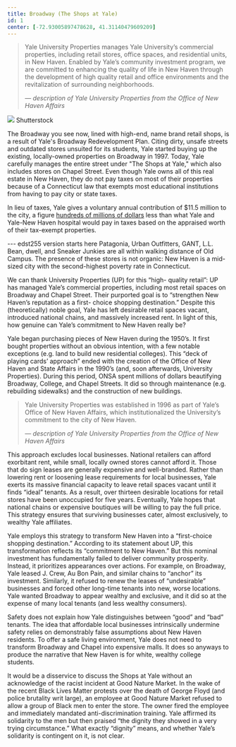 ```yaml
---
title: Broadway (The Shops at Yale)
id: 1
center: [-72.93005897478628, 41.31140479609209]
---
```


> Yale University Properties manages Yale University’s commercial
> properties, including retail stores, office spaces, and residential
> units, in New Haven. Enabled by Yale’s community investment program,
> we are committed to enhancing the quality of life in New Haven
> through the development of high quality retail and office
> environments and the revitalization of surrounding neighborhoods.
>
> &mdash; <cite> description of Yale University Properties from the
> Office of New Haven Affairs </cite>

<div class="container">
  <img src="/images/broadway.jpg"/>
  <span class="image-credit">Shutterstock</span>
</div>

The Broadway you see now, lined with high-end, name brand retail
shops, is a result of Yale's Broadway Redevelopment Plan. Citing
dirty, unsafe streets and outdated stores unsuited for its students,
Yale started buying up the existing, locally-owned properties on
Broadway in 1997. Today, Yale carefully manages the entire street
under "The Shops at Yale," which also includes stores on Chapel
Street. Even though Yale owns all of this real estate in New Haven,
they do not pay taxes on most of their properties because of a
Connecticut law that exempts most educational institutions from having
to pay city or state taxes.

In lieu of taxes, Yale gives a voluntary annual contribution of $11.5
million to the city, a figure
[hundreds of millions of dollars](https://www.newhavenindependent.org/index.php/archives/entry/elicker_gov/)
less than what Yale and Yale-New Haven hospital would pay in taxes
based on the appraised worth of their tax-exempt properties.

--- edst255 version starts here Patagonia, Urban Outfitters, GANT,
L.L. Bean, dwell, and Sneaker Junkies are all within walking distance
of Old Campus. The presence of these stores is not organic: New Haven
is a mid-sized city with the second-highest poverty rate in
Connecticut.

We can thank University Properties (UP) for this “high- quality
retail”: UP has managed Yale’s commercial properties, including most
retail spaces on Broadway and Chapel Street. Their purported goal is
to “strengthen New Haven’s reputation as a first- choice shopping
destination.” Despite this (theoretically) noble goal, Yale has left
desirable retail spaces vacant, introduced national chains, and
massively increased rent. In light of this, how genuine can Yale’s
commitment to New Haven really be?

Yale began purchasing pieces of New Haven during the 1950’s. It first
bought properties without an obvious intention, with a few notable
exceptions (e.g. land to build new residential colleges). This “deck
of playing cards’ approach” ended with the creation of the Office of
New Haven and State Affairs in the 1990’s (and, soon afterwards,
University Properties). During this period, ONSA spent millions of
dollars beautifying Broadway, College, and Chapel Streets. It did so
through maintenance (e.g. rebuilding sidewalks) and the construction
of new buildings.

> Yale University Properties was established in 1996 as part of Yale’s
> Office of New Haven Affairs, which institutionalized the University’s
> commitment to the city of New Haven.
>
> &mdash; <cite> description of Yale University Properties from the
> Office of New Haven Affairs </cite>

This approach excludes local businesses. National retailers can afford
exorbitant rent, while small, locally owned stores cannot afford it.
Those that do sign leases are generally expensive and well-branded.
Rather than lowering rent or loosening lease requirements for local
businesses, Yale exerts its massive financial capacity to leave retail
spaces vacant until it finds “ideal” tenants. As a result, over
thirteen desirable locations for retail stores have been unoccupied
for five years. Eventually, Yale hopes that national chains or
expensive boutiques will be willing to pay the full price. This
strategy ensures that surviving businesses cater, almost exclusively,
to wealthy Yale affiliates.

Yale employs this strategy to transform New Haven into a “first-choice
shopping destination.” According to its statement about UP, this
transformation reflects its “commitment to New Haven.” But this
nominal investment has fundamentally failed to deliver community
prosperity. Instead, it prioritizes appearances over actions. For
example, on Broadway, Yale leased J. Crew, Au Bon Pain, and similar
chains to “anchor” its investment. Similarly, it refused to renew the
leases of “undesirable” businesses and forced other long-time tenants
into new, worse locations. Yale wanted Broadway to appear wealthy and
exclusive, and it did so at the expense of many local tenants (and
less wealthy consumers).

Safety does not explain how Yale distinguishes between “good” and
“bad” tenants. The idea that affordable local businesses intrinsically
undermine safety relies on demonstrably false assumptions about New
Haven residents. To offer a safe living environment, Yale does not
need to transform Broadway and Chapel into expensive malls. It does so
anyways to produce the narrative that New Haven is for white, wealthy
college students.

It would be a disservice to discuss the Shops at Yale without an
acknowledge of the racist incident at Good Nature Market. In the wake
of the recent Black Lives Matter protests over the death of George
Floyd (and police brutality writ large), an employee at Good Nature
Market refused to allow a group of Black men to enter the store. The
owner fired the employee and immediately mandated anti-discrimination
training. Yale affirmed its solidarity to the men but then praised
“the dignity they showed in a very trying circumstance.” What exactly
“dignity” means, and whether Yale’s solidarity is contingent on it, is
not clear.

